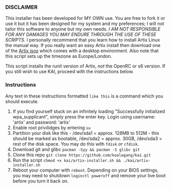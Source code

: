 ### DISCLAIMER

This installer has been developed for MY OWN use. You are free to fork it or use it but it has been designed for my system and my preferences; I will not tailor this software to anyone but my own needs. *I AM NOT RESPONSIBLE FOR ANY DAMAGES YOU MAY ENDURE THROUGH THE USE OF THESE SCRIPTS.* I personally recommend that you learn how to install Artix Linux the manual way. If you really want an easy Artix install then download one of the [Artix isos](https://artixlinux.org/download.php) which comes with a desktop environment. Also note that this script sets up the timezone as Europe/London.

This script installs the runit version of Artix, *not* the OpenRC or s6 version.
If you still wish to use KAI, proceed with the instructions below.

### Instructions
Any text in these instructions formatted `like this` is a command which you should execute.

1. If you find yourself stuck on an infinitely loading "Successfully initialized wpa_supplicant", simply press the enter key. Login using username: 'artix' and password: 'artix'
2. Enable root privilidges by entering `su`
3. Partition your disk like this - /dev/sda1 = approx. 128MB to 512M - this should be marked as bootable, /dev/sda2 = approx. 30GB, /dev/sda3 = rest of the disk space. You may do this with `fdisk` *or* `cfdisk`.
4. Download git and glibc `pacman -Syy && pacman -S glibc git`
5. Clone this repo `git clone https://github.com/koalagang/kai.git`
6. Run the script `chmod +x kai/artix-installer.sh && ./kai/artix-installer.sh`
7. Reboot your computer with `reboot`. Depending on your BIOS settings, you may need to shutdown `loginctl poweroff` and remove your live boot before you turn it back on.
